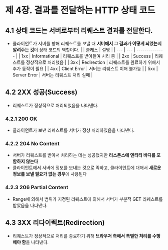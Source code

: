 # 제 4장. 결과를 전달하는 HTTP 상태 코드

## 4.1 상태 코드는 서버로부터 리퀘스트 결과를 전달한다.
- 클라이언트가 서버를 향해 리퀘스트를 보낼 때 **서버에서 그 결과가 어떻게 되었는지 알려주는 것**이 상태 코드의 역할이다.
  |     | 클래스 | 설명           |
  | --- | --- | -------------- | 
  | 1xx | Informational | 리퀘스트를 받아들여 처리 중 |
  | 2xx | Success | 리퀘스트를 정상적으로 처리했음 |
  | 3xx | Redirection | 리퀘스트를 완료하기 위해서 추가 동작이 필요 |
  | 4xx | Client Error | 서버는 리퀘스트 이해 불가능 |
  | 5xx | Server Error | 서버는 리퀘스트 처리 실패 |

## 4.2 2XX 성공(Success)
- 리퀘스트가 정상적으로 처리되었음을 나타낸다.

### 4.2.1 200 OK
- 클라이언트가 보낸 리퀘스트를 서버가 정상 처리하였음을 나타낸다.

### 4.2.2 204 No Content
- 서버가 리퀘스트를 받아서 처리하는 데는 성공했지만 **리스폰스에 엔티티 바디를 포함하지 않는다**
- 클라이언트에서 서버에 정보를 보내는 것으로 족하고, 클라이언트에 대해서 **새로운 정보를 보낼 필요가 없는 경우**에 사용된다

### 4.2.3 206 Partial Content
- Range에 의해서 범위가 지정된 리퀘스트에 의해서 서버가 부분적 GET 리퀘스트를 받았음을 나타낸다.

## 4.3 3XX 리다이렉트(Redirection)
- 리퀘스트가 정상적으로 처리를 종료하기 위해 **브라우저 측에서 특별한 처리를 수행해야 함**을 나타낸다.

